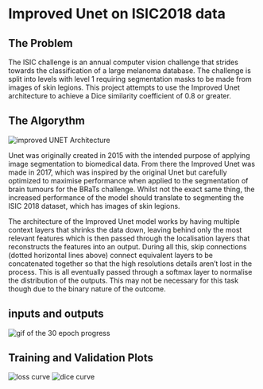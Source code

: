 # Improved Unet on ISIC2018 data

## The Problem
The ISIC challenge is an annual computer vision challenge that strides towards the classification of a large melanoma database. The challenge is split into levels with level 1 requiring segmentation masks to be made from images of skin legions. This project attempts to use the Improved Unet architecture to achieve a Dice similarity coefficient of 0.8 or greater.

## The Algorythm
![improved UNET Architecture](https://github.com/valensmith/PatternAnalysis-2023/blob/topic-recognition/recognition/Project/images/Improved_Unet_Architecture.png)

Unet was originally created in 2015 with the intended purpose of applying image segmentation to biomedical data. From there the Improved Unet was made in 2017, which was inspired by the original Unet but carefully optimized to maximise performance when applied to the segmentation of brain tumours for the BRaTs challenge. Whilst not the exact same thing, the increased performance of the model should translate to segmenting the ISIC 2018 dataset, which has images of skin legions.

The architecture of the Improved Unet model works by having multiple context layers that shrinks the data down, leaving behind only the most relevant features which is then passed through the localisation layers that reconstructs the features into an output. During all this, skip connections (dotted horizontal lines above) connect equivalent layers to be concatenated together so that the high resolutions details aren’t lost in the process. This is all eventually passed through a softmax layer to normalise the distribution of the outputs. This may not be necessary for this task though due to the binary nature of the outcome.


## inputs and outputs
![gif of the 30 epoch progress](https://github.com/valensmith/PatternAnalysis-2023/blob/topic-recognition/recognition/Project/images/ezgif.com-gif-maker.gif)

## Training and Validation Plots
![loss curve](https://github.com/valensmith/PatternAnalysis-2023/blob/topic-recognition/recognition/Project/images/LossCurve.png)
![dice curve](https://github.com/valensmith/PatternAnalysis-2023/blob/topic-recognition/recognition/Project/images/DiceCurve.png)

